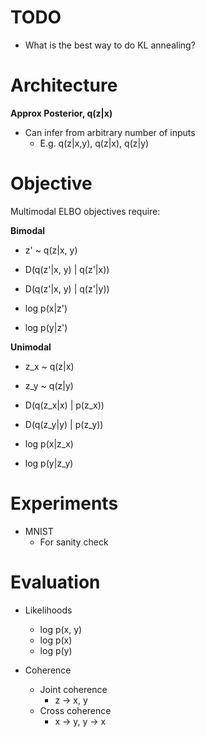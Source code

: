 # TODO
- What is the best way to do KL annealing?

# Architecture
**Approx Posterior, q(z|x)**
- Can infer from arbitrary number of inputs
    - E.g. q(z|x,y), q(z|x), q(z|y)

# Objective
Multimodal ELBO objectives require:

**Bimodal**
- z' ~ q(z|x, y)

- D(q(z'|x, y) | q(z'|x))
- D(q(z'|x, y) | q(z'|y))

- log p(x|z')
- log p(y|z')

**Unimodal**
- z_x ~ q(z|x)
- z_y ~ q(z|y)

- D(q(z_x|x) | p(z_x))
- D(q(z_y|y) | p(z_y))

- log p(x|z_x)
- log p(y|z_y)

# Experiments
- MNIST
    - For sanity check

# Evaluation
- Likelihoods
    - log p(x, y)
    - log p(x)
    - log p(y)

- Coherence
    - Joint coherence
        - z -> x, y
    - Cross coherence
        - x -> y, y -> x
